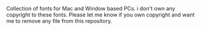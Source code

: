 Collection of fonts for Mac and Window based PCs. i don't own any copyright to these fonts. Please let me know if you own copyright and want me to remove any file from this repository.
